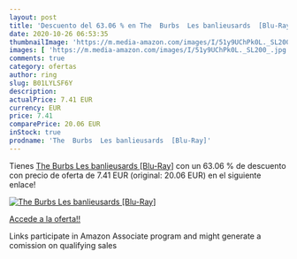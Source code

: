 ```yaml
---
layout: post
title: 'Descuento del 63.06 % en The  Burbs  Les banlieusards  [Blu-Ray]'
date: 2020-10-26 06:53:35
thumbnailImage: 'https://m.media-amazon.com/images/I/51y9UChPk0L._SL200_.jpg'
images: [ 'https://m.media-amazon.com/images/I/51y9UChPk0L._SL200_.jpg' ]
comments: true
category: ofertas
author: ring
slug: B01LYLSF6Y
description:
actualPrice: 7.41 EUR
currency: EUR
price: 7.41
comparePrice: 20.06 EUR
inStock: true
prodname: 'The  Burbs  Les banlieusards  [Blu-Ray]'
---
```


Tienes [The  Burbs  Les banlieusards  [Blu-Ray]](https://www.amazon.fr/dp/B01LYLSF6Y/?tag=tolees0d-21) con un 63.06 % de descuento con precio de oferta de 7.41 EUR (original: 20.06 EUR) en el siguiente enlace!

[![The  Burbs  Les banlieusards  [Blu-Ray]](https://m.media-amazon.com/images/I/51y9UChPk0L._SL200_.jpg)](https://www.amazon.fr/dp/B01LYLSF6Y/?tag=tolees0d-21)

[Accede a la oferta!!](https://www.amazon.fr/dp/B01LYLSF6Y/?tag=tolees0d-21)

Links participate in Amazon Associate program and might generate a comission on qualifying sales


